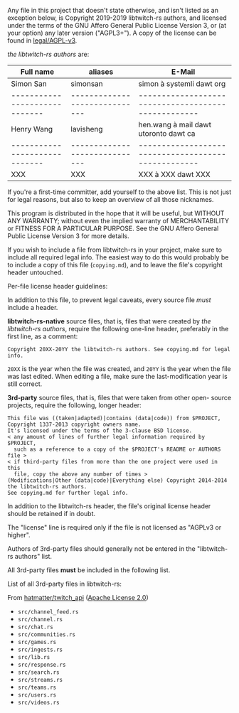 Any file in this project that doesn't state otherwise, and isn't listed as an
exception below, is Copyright 2019-2019 libtwitch-rs authors, and licensed
under the terms of the GNU Affero General Public License Version 3, or
(at your option) any later version ("AGPL3+").
A copy of the license can be found in [legal/AGPL-v3](/legal/AGPL-v3).

_the libtwitch-rs authors_ are:

| Full name                   | aliases                     | E-Mail                                            |
|-----------------------------|-----------------------------|---------------------------------------------------|
| Simon San                   | simonsan                    | simon à systemli dawt org                         |
|-----------------------------|-----------------------------|---------------------------------------------------|
| Henry Wang                  | lavisheng                   | hen.wang à mail dawt utoronto dawt ca
|-----------------------------|-----------------------------|---------------------------------------------------|
| XXX                         | XXX                         | XXX à XXX dawt XXX                                |


If you're a first-time committer, add yourself to the above list. This is not
just for legal reasons, but also to keep an overview of all those nicknames.

This program is distributed in the hope that it will be useful,
but WITHOUT ANY WARRANTY; without even the implied warranty of
MERCHANTABILITY or FITNESS FOR A PARTICULAR PURPOSE.  See the
GNU Affero General Public License Version 3 for more details.

If you wish to include a file from libtwitch-rs in your project, make sure to
include all required legal info. The easiest way to do this would probably
be to include a copy of this file (`copying.md`), and to leave the file's
copyright header untouched.

Per-file license header guidelines:

In addition to this file, to prevent legal caveats, every source file *must*
include a header.

**libtwitch-rs-native** source files, that is, files that were created by
_the libtwitch-rs authors_, require the following one-line header, preferably in
the first line, as a comment:

    Copyright 20XX-20YY the libtwitch-rs authors. See copying.md for legal info.

`20XX` is the year when the file was created, and `20YY` is the year when the
file was last edited. When editing a file, make sure the last-modification year
is still correct.

**3rd-party** source files, that is, files that were taken from other open-
source projects, require the following, longer header:

    This file was ((taken|adapted)|contains (data|code)) from $PROJECT,
    Copyright 1337-2013 copyright owners name.
    It's licensed under the terms of the 3-clause BSD license.
    < any amount of lines of further legal information required by $PROJECT,
      such as a reference to a copy of the $PROJECT's README or AUTHORS file >
    < if third-party files from more than the one project were used in this
      file, copy the above any number of times >
    (Modifications|Other (data|code)|Everything else) Copyright 2014-2014 the libtwitch-rs authors.
    See copying.md for further legal info.

In addition to the libtwitch-rs header, the file's original license header should
be retained if in doubt.

The "license" line is required only if the file is not licensed as
"AGPLv3 or higher".

Authors of 3rd-party files should generally not be entered in the
"libtwitch-rs authors" list.

All 3rd-party files **must** be included in the following list.

List of all 3rd-party files in libtwitch-rs:

From [hatmatter/twitch_api](https://github.com/hatmatter/twitch_api) ([Apache License 2.0](/legal/Apache-v2))

 - `src/channel_feed.rs`
 - `src/channel.rs`
 - `src/chat.rs`
 - `src/communities.rs`
 - `src/games.rs`
 - `src/ingests.rs`
 - `src/lib.rs`
 - `src/response.rs`
 - `src/search.rs`
 - `src/streams.rs`
 - `src/teams.rs`
 - `src/users.rs`
 - `src/videos.rs`
